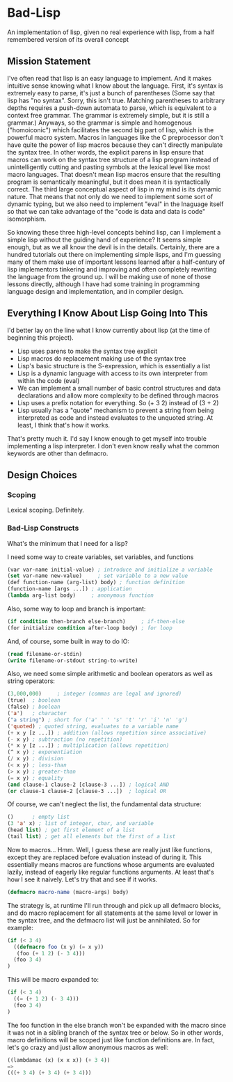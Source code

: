 Bad-Lisp
========

An implementation of lisp, given no real experience with lisp, from a half
remembered version of its overall concept

Mission Statement
-----------------

I've often read that lisp is an easy language to implement. And it makes
intuitive sense knowing what I know about the language. First, it's syntax is
extremely easy to parse, it's just a bunch of parentheses (Some say that lisp
has "no syntax". Sorry, this isn't true. Matching parentheses to arbitrary
depths requires a push-down automata to parse, which is equivalent to a context
free grammar. The grammar is extremely simple, but it is still a grammar.)
Anyways, so the grammar is simple and homogenous ("homoiconic") which
facilitates the second big part of lisp, which is the powerful macro
system. Macros in languages like the C preprocessor don't have quite the power
of lisp macros because they can't directly manipulate the syntax tree. In other
words, the explicit parens in lisp ensure that macros can work on the syntax
tree structure of a lisp program instead of unintelligently cutting and pasting
symbols at the lexical level like most macro languages. That doesn't mean lisp
macros ensure that the resulting program is semantically meaningful, but it does
mean it is syntactically correct. The third large conceptual aspect of lisp in
my mind is its dynamic nature. That means that not only do we need to implement
some sort of dynamic typing, but we also need to implement "eval" in the
lnaguage itself so that we can take advantage of the "code is data and data is
code" isomorphism.

So knowing these three high-level concepts behind lisp, can I implement a simple
lisp without the guiding hand of experience? It seems simple enough, but as we
all know the devil is in the details. Certainly, there are a hundred tutorials
out there on implementing simple lisps, and I'm guessing many of them make use
of important lessons learned after a half-century of lisp implementors tinkering
and improving and often completely rewriting the language from the ground up. I
will be making use of none of those lessons directly, although I have had some
training in programming language design and implementation, and in compiler
design.

Everything I Know About Lisp Going Into This
---------------------------------------------

I'd better lay on the line what I know currently about lisp (at the time of
beginning this project).
 * Lisp uses parens to make the syntax tree explicit
 * Lisp macros do replacement making use of the syntax tree
 * Lisp's basic structure is the S-expression, which is essentially a list
 * Lisp is a dynamic language with access to its own interpreter from within the
   code (eval)
 * We can implement a small number of basic control structures and data
   declarations and allow more complexity to be defined through macros
 * Lisp uses a prefix notation for everything. So (+ 3 2) instead of (3 + 2)
 * Lisp usually has a "quote" mechanism to prevent a string from being
   interpreted as code and instead evaluates to the unquoted string. At least, I
   think that's how it works.

That's pretty much it. I'd say I know enough to get myself into trouble
implementing a lisp interpreter. I don't even know really what the common
keywords are other than defmacro.

Design Choices
--------------

### Scoping

Lexical scoping. Definitely.

### Bad-Lisp Constructs

What's the minimum that I need for a lisp?

I need some way to create variables, set variables, and functions

```lisp
(var var-name initial-value) ; introduce and initialize a variable
(set var-name new-value)     ; set variable to a new value
(def function-name (arg-list) body) ; function definition
(function-name [args ...]) ; application
(lambda arg-list body)     ; anonymous function
```

Also, some way to loop and branch is important:

```lisp
(if condition then-branch else-branch)     ; if-then-else
(for initialize condition after-loop body) ; for loop
```
    
And, of course, some built in way to do IO:

```lisp
(read filename-or-stdin)
(write filename-or-stdout string-to-write)
```
    
Also, we need some simple arithmetic and boolean operators as well as string
operators:
 
```lisp
(3,000,000)     ; integer (commas are legal and ignored)
(true)  ; boolean
(false) ; boolean
('a')   ; character
("a string") ; short for ('a' ' ' 's' 't' 'r' 'i' 'n' 'g')
('quoted) ; quoted string, evaluates to a variable name
(+ x y [z ...]) ; addition (allows repetition since associative)
(- x y) ; subtraction (no repetition)
(* x y [z ...]) ; multiplication (allows repetition)
(^ x y) ; exponentiation
(/ x y) ; division
(< x y) ; less-than
(> x y) ; greater-than
(= x y) ; equality
(and clause-1 clause-2 [clause-3 ...]) ; logical AND
(or clause-1 clause-2 [clause-3 ...])  ; logical OR
```
    
Of course, we can't neglect the list, the fundamental data structure:

```lisp
()      ; empty list
(3 'a' x) ; list of integer, char, and variable
(head list) ; get first element of a list
(tail list) ; get all elements but the first of a list
```

Now to macros... Hmm. Well, I guess these are really just like functions, except
they are replaced before evaluation instead of during it. This essentially means
macros are functions whose arguments are evaluated lazily, instead of eagerly
like regular functions arguments. At least that's how I see it naively. Let's
try that and see if it works.

```lisp
(defmacro macro-name (macro-args) body)
```

The strategy is, at runtime I'll run through and pick up all defmacro blocks,
and do macro replacement for all statements at the same level or lower in the
syntax tree, and the defmacro list will just be annihilated. So for example:

```lisp
(if (< 3 4)
  ((defmacro foo (x y) (= x y))
   (foo (+ 1 2) (- 3 4)))
  (foo 3 4)
)
```
    
This will be macro expanded to:

```lisp
(if (< 3 4)
  ((= (+ 1 2) (- 3 4)))
  (foo 3 4)
)
```
   
The foo function in the else branch won't be expanded with the macro since it
was not in a sibling branch of the syntax tree or below. So in other words,
macro definitions will be scoped just like function definitions are. In fact,
let's go crazy and just allow anonymous macros as well:

```lisp
((lambdamac (x) (x x x)) (+ 3 4))
=>
(((+ 3 4) (+ 3 4) (+ 3 4)))
```
